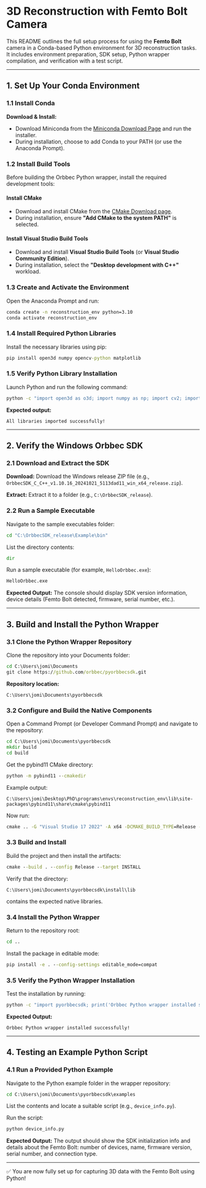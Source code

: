 # 3D Reconstruction with Femto Bolt Camera

This README outlines the full setup process for using the **Femto Bolt** camera in a Conda-based Python environment for 3D reconstruction tasks. It includes environment preparation, SDK setup, Python wrapper compilation, and verification with a test script.

---

## 1. Set Up Your Conda Environment

### 1.1 Install Conda
**Download & Install:**
- Download Miniconda from the [Miniconda Download Page](https://docs.conda.io/en/latest/miniconda.html) and run the installer.
- During installation, choose to add Conda to your PATH (or use the Anaconda Prompt).

### 1.2 Install Build Tools
Before building the Orbbec Python wrapper, install the required development tools:

#### Install CMake
- Download and install CMake from the [CMake Download page](https://cmake.org/download/).
- During installation, ensure **"Add CMake to the system PATH"** is selected.

#### Install Visual Studio Build Tools
- Download and install **Visual Studio Build Tools** (or **Visual Studio Community Edition**).
- During installation, select the **"Desktop development with C++"** workload.

### 1.3 Create and Activate the Environment
Open the Anaconda Prompt and run:

```cmd
conda create -n reconstruction_env python=3.10
conda activate reconstruction_env
```

### 1.4 Install Required Python Libraries
Install the necessary libraries using pip:

```cmd
pip install open3d numpy opencv-python matplotlib
```

### 1.5 Verify Python Library Installation
Launch Python and run the following command:

```cmd
python -c "import open3d as o3d; import numpy as np; import cv2; import matplotlib.pyplot as plt; print('All libraries imported successfully!')"
```

**Expected output:**
```
All libraries imported successfully!
```

---

## 2. Verify the Windows Orbbec SDK

### 2.1 Download and Extract the SDK
**Download:**
Download the Windows release ZIP file (e.g., `OrbbecSDK_C_C++_v1.10.16_20241021_5113dad11_win_x64_release.zip`).

**Extract:**
Extract it to a folder (e.g., `C:\OrbbecSDK_release`).

### 2.2 Run a Sample Executable
Navigate to the sample executables folder:

```cmd
cd "C:\OrbbecSDK_release\Example\bin"
```

List the directory contents:

```cmd
dir
```

Run a sample executable (for example, `HelloOrbbec.exe`):

```cmd
HelloOrbbec.exe
```

**Expected Output:**
The console should display SDK version information, device details (Femto Bolt detected, firmware, serial number, etc.).

---

## 3. Build and Install the Python Wrapper

### 3.1 Clone the Python Wrapper Repository
Clone the repository into your Documents folder:

```cmd
cd C:\Users\jomi\Documents
git clone https://github.com/orbbec/pyorbbecsdk.git
```

**Repository location:**
```
C:\Users\jomi\Documents\pyorbbecsdk
```

### 3.2 Configure and Build the Native Components
Open a Command Prompt (or Developer Command Prompt) and navigate to the repository:

```cmd
cd C:\Users\jomi\Documents\pyorbbecsdk
mkdir build
cd build
```

Get the pybind11 CMake directory:

```cmd
python -m pybind11 --cmakedir
```

Example output:
```
C:\Users\jomi\Desktop\PhD\programs\envs\reconstruction_env\lib\site-packages\pybind11\share\cmake\pybind11
```

Now run:

```cmd
cmake .. -G "Visual Studio 17 2022" -A x64 -DCMAKE_BUILD_TYPE=Release -DCMAKE_INSTALL_PREFIX=../install -Dpybind11_DIR="C:\Users\jomi\Desktop\PhD\programs\envs\reconstruction_env\lib\site-packages\pybind11\share\cmake\pybind11"
```

### 3.3 Build and Install
Build the project and then install the artifacts:

```cmd
cmake --build . --config Release --target INSTALL
```

Verify that the directory:
```
C:\Users\jomi\Documents\pyorbbecsdk\install\lib
```
contains the expected native libraries.

### 3.4 Install the Python Wrapper
Return to the repository root:

```cmd
cd ..
```

Install the package in editable mode:

```cmd
pip install -e . --config-settings editable_mode=compat
```

### 3.5 Verify the Python Wrapper Installation
Test the installation by running:

```cmd
python -c "import pyorbbecsdk; print('Orbbec Python wrapper installed successfully!')"
```

**Expected Output:**
```
Orbbec Python wrapper installed successfully!
```

---

## 4. Testing an Example Python Script

### 4.1 Run a Provided Python Example
Navigate to the Python example folder in the wrapper repository:

```cmd
cd C:\Users\jomi\Documents\pyorbbecsdk\examples
```

List the contents and locate a suitable script (e.g., `device_info.py`).

Run the script:

```cmd
python device_info.py
```

**Expected Output:**
The output should show the SDK initialization info and details about the Femto Bolt: number of devices, name, firmware version, serial number, and connection type.

---

✅ You are now fully set up for capturing 3D data with the Femto Bolt using Python!
